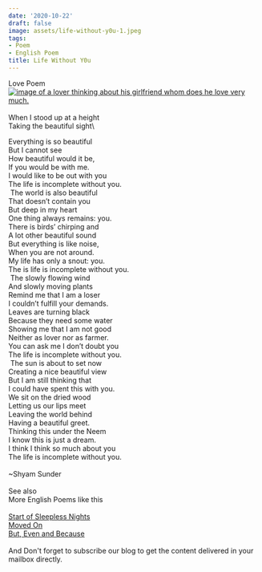 ```yaml
---
date: '2020-10-22'
draft: false
image: assets/life-without-y0u-1.jpeg
tags:
- Poem
- English Poem
title: Life Without Y0u
---
```

Love Poem  \
[![image of a lover thinking about his girlfriend whom does he love very much.](https://awesoroo.com/wp-content/uploads/2018/08/dark-sunset.jpg)](https://awesoroo.com/wp-content/uploads/2018/08/dark-sunset.jpg)\
  \
When I stood up at a height\
Taking the beautiful sight\
  
Everything is so beautiful  
But I cannot see  
How beautiful would it be,  
If you would be with me.  
I would like to be out with you  
The life is incomplete without you.  
 The world is also beautiful  
That doesn’t contain you  
But deep in my heart  
One thing always remains: you.  
There is birds’ chirping and  
A lot other beautiful sound  
But everything is like noise,  
When you are not around.  
My life has only a snout: you.  
The is life is incomplete without you.  
 The slowly flowing wind  
And slowly moving plants  
Remind me that I am a loser  
I couldn’t fulfill your demands.  
Leaves are turning black  
Because they need some water  
Showing me that I am not good  
Neither as lover nor as farmer.  
You can ask me I don’t doubt you  
The life is incomplete without you.  
 The sun is about to set now  
Creating a nice beautiful view  
But I am still thinking that  
I could have spent this with you.  
We sit on the dried wood  
Letting us our lips meet  
Leaving the world behind  
Having a beautiful greet.  
Thinking this under the Neem  
I know this is just a dream.  
I think I think so much about you  
The life is incomplete without you.\
  \
~Shyam Sunder\
  \
See also\
More English Poems like this\
  \
[Start of Sleepless Nights](https://www.iashyam.in/2020/09/start-of-sleepless-nights.html)\
[Moved On](https://www.iashyam.in/2020/07/moved-on.html)\
[But, Even and Because](https://www.iashyam.in/2020/04/but-even-and-because.html)\
  \
And Don't forget to subscribe our blog to get the content delivered in your mailbox directly.